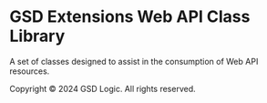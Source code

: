 ﻿# GSD Extensions Web API Class Library

A set of classes designed to assist in the consumption of Web API resources.

Copyright © 2024 GSD Logic. All rights reserved.